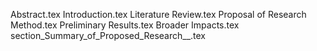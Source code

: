 Abstract.tex
Introduction.tex
Literature Review.tex
Proposal of Research Method.tex
Preliminary Results.tex
Broader Impacts.tex
section_Summary_of_Proposed_Research__.tex
